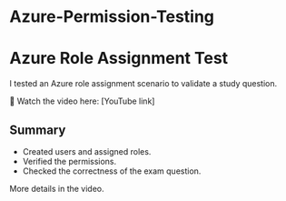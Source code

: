 # Azure-Permission-Testing

# Azure Role Assignment Test  
I tested an Azure role assignment scenario to validate a study question.  

🎥 Watch the video here: [YouTube link]  

## Summary  
- Created users and assigned roles.  
- Verified the permissions.  
- Checked the correctness of the exam question.  

More details in the video.  


